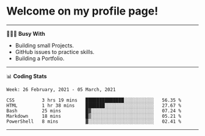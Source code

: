 # Welcome on my profile page!
<!-- print(("dralla"[::-1]+"s").capitalize()) -->

---
👨🏻‍💻 **Busy With**
* Building small Projects.
* GitHub issues to practice skills.
* Building a Portfolio.

---
📊 **Coding Stats**
<!--START_SECTION:waka-->
```text
Week: 26 February, 2021 - 05 March, 2021

CSS          3 hrs 19 mins   ██████████████░░░░░░░░░░░   56.35 % 
HTML         1 hr 38 mins    ███████░░░░░░░░░░░░░░░░░░   27.67 % 
Bash         25 mins         █▓░░░░░░░░░░░░░░░░░░░░░░░   07.24 % 
Markdown     18 mins         █▒░░░░░░░░░░░░░░░░░░░░░░░   05.21 % 
PowerShell   8 mins          ▓░░░░░░░░░░░░░░░░░░░░░░░░   02.41 % 
```
<!--END_SECTION:waka-->

---
